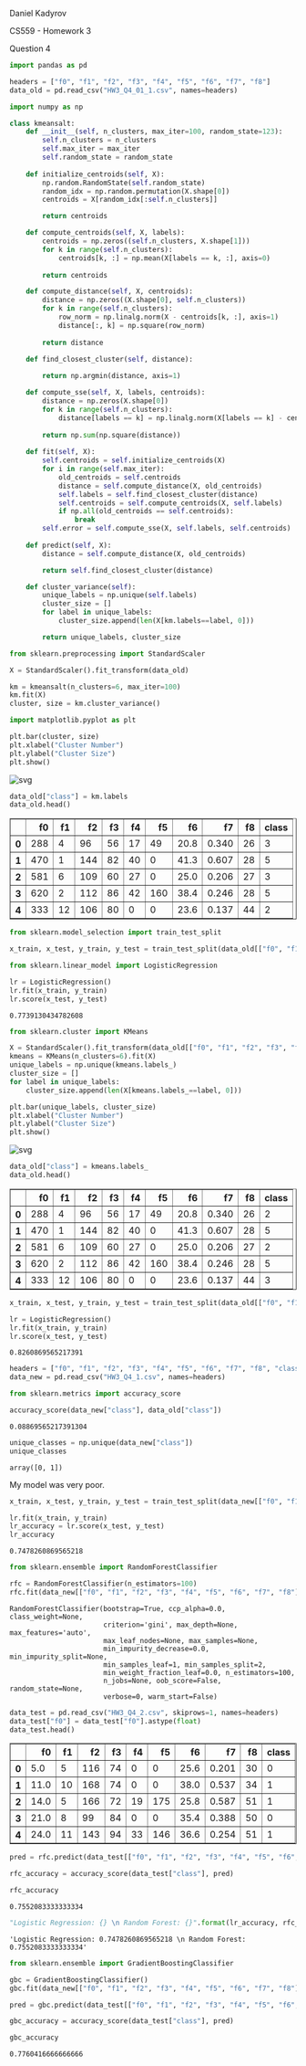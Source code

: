 Daniel Kadyrov

CS559 - Homework 3 

Question 4


```python
import pandas as pd

headers = ["f0", "f1", "f2", "f3", "f4", "f5", "f6", "f7", "f8"]
data_old = pd.read_csv("HW3_Q4_01_1.csv", names=headers)
```


```python
import numpy as np 

class kmeansalt:
    def __init__(self, n_clusters, max_iter=100, random_state=123): 
        self.n_clusters = n_clusters
        self.max_iter = max_iter
        self.random_state = random_state
    
    def initialize_centroids(self, X): 
        np.random.RandomState(self.random_state)
        random_idx = np.random.permutation(X.shape[0])
        centroids = X[random_idx[:self.n_clusters]]

        return centroids

    def compute_centroids(self, X, labels):
        centroids = np.zeros((self.n_clusters, X.shape[1]))
        for k in range(self.n_clusters):
            centroids[k, :] = np.mean(X[labels == k, :], axis=0)
        
        return centroids

    def compute_distance(self, X, centroids):
        distance = np.zeros((X.shape[0], self.n_clusters))
        for k in range(self.n_clusters):
            row_norm = np.linalg.norm(X - centroids[k, :], axis=1)
            distance[:, k] = np.square(row_norm)
        
        return distance

    def find_closest_cluster(self, distance):
        
        return np.argmin(distance, axis=1)

    def compute_sse(self, X, labels, centroids):
        distance = np.zeros(X.shape[0])
        for k in range(self.n_clusters):
            distance[labels == k] = np.linalg.norm(X[labels == k] - centroids[k], axis=1)
        
        return np.sum(np.square(distance))
    
    def fit(self, X):
        self.centroids = self.initialize_centroids(X)
        for i in range(self.max_iter):
            old_centroids = self.centroids
            distance = self.compute_distance(X, old_centroids)
            self.labels = self.find_closest_cluster(distance)
            self.centroids = self.compute_centroids(X, self.labels)
            if np.all(old_centroids == self.centroids):
                break
        self.error = self.compute_sse(X, self.labels, self.centroids)
    
    def predict(self, X):
        distance = self.compute_distance(X, old_centroids)

        return self.find_closest_cluster(distance)

    def cluster_variance(self): 
        unique_labels = np.unique(self.labels)
        cluster_size = []
        for label in unique_labels: 
            cluster_size.append(len(X[km.labels==label, 0]))

        return unique_labels, cluster_size    
```


```python
from sklearn.preprocessing import StandardScaler

X = StandardScaler().fit_transform(data_old)

km = kmeansalt(n_clusters=6, max_iter=100)
km.fit(X)
cluster, size = km.cluster_variance()

import matplotlib.pyplot as plt

plt.bar(cluster, size)
plt.xlabel("Cluster Number")
plt.ylabel("Cluster Size")
plt.show()
```


![svg](kadyrov_daniel_homework3_Q4_files/kadyrov_daniel_homework3_Q4_3_0.svg)



```python
data_old["class"] = km.labels
data_old.head()
```




<div>
<style scoped>
    .dataframe tbody tr th:only-of-type {
        vertical-align: middle;
    }

    .dataframe tbody tr th {
        vertical-align: top;
    }

    .dataframe thead th {
        text-align: right;
    }
</style>
<table border="1" class="dataframe">
  <thead>
    <tr style="text-align: right;">
      <th></th>
      <th>f0</th>
      <th>f1</th>
      <th>f2</th>
      <th>f3</th>
      <th>f4</th>
      <th>f5</th>
      <th>f6</th>
      <th>f7</th>
      <th>f8</th>
      <th>class</th>
    </tr>
  </thead>
  <tbody>
    <tr>
      <th>0</th>
      <td>288</td>
      <td>4</td>
      <td>96</td>
      <td>56</td>
      <td>17</td>
      <td>49</td>
      <td>20.8</td>
      <td>0.340</td>
      <td>26</td>
      <td>3</td>
    </tr>
    <tr>
      <th>1</th>
      <td>470</td>
      <td>1</td>
      <td>144</td>
      <td>82</td>
      <td>40</td>
      <td>0</td>
      <td>41.3</td>
      <td>0.607</td>
      <td>28</td>
      <td>5</td>
    </tr>
    <tr>
      <th>2</th>
      <td>581</td>
      <td>6</td>
      <td>109</td>
      <td>60</td>
      <td>27</td>
      <td>0</td>
      <td>25.0</td>
      <td>0.206</td>
      <td>27</td>
      <td>3</td>
    </tr>
    <tr>
      <th>3</th>
      <td>620</td>
      <td>2</td>
      <td>112</td>
      <td>86</td>
      <td>42</td>
      <td>160</td>
      <td>38.4</td>
      <td>0.246</td>
      <td>28</td>
      <td>5</td>
    </tr>
    <tr>
      <th>4</th>
      <td>333</td>
      <td>12</td>
      <td>106</td>
      <td>80</td>
      <td>0</td>
      <td>0</td>
      <td>23.6</td>
      <td>0.137</td>
      <td>44</td>
      <td>2</td>
    </tr>
  </tbody>
</table>
</div>




```python
from sklearn.model_selection import train_test_split

x_train, x_test, y_train, y_test = train_test_split(data_old[["f0", "f1", "f2", "f3", "f4", "f5", "f6", "f7", "f8"]], data_old["class"], test_size=.2)

from sklearn.linear_model import LogisticRegression

lr = LogisticRegression()
lr.fit(x_train, y_train)
lr.score(x_test, y_test)

```




    0.7739130434782608




```python
from sklearn.cluster import KMeans

X = StandardScaler().fit_transform(data_old[["f0", "f1", "f2", "f3", "f4", "f5", "f6", "f7", "f8"]])
kmeans = KMeans(n_clusters=6).fit(X)
unique_labels = np.unique(kmeans.labels_)
cluster_size = []
for label in unique_labels: 
    cluster_size.append(len(X[kmeans.labels_==label, 0]))

plt.bar(unique_labels, cluster_size)
plt.xlabel("Cluster Number")
plt.ylabel("Cluster Size")
plt.show()
```


![svg](kadyrov_daniel_homework3_Q4_files/kadyrov_daniel_homework3_Q4_6_0.svg)



```python
data_old["class"] = kmeans.labels_
data_old.head()
```




<div>
<style scoped>
    .dataframe tbody tr th:only-of-type {
        vertical-align: middle;
    }

    .dataframe tbody tr th {
        vertical-align: top;
    }

    .dataframe thead th {
        text-align: right;
    }
</style>
<table border="1" class="dataframe">
  <thead>
    <tr style="text-align: right;">
      <th></th>
      <th>f0</th>
      <th>f1</th>
      <th>f2</th>
      <th>f3</th>
      <th>f4</th>
      <th>f5</th>
      <th>f6</th>
      <th>f7</th>
      <th>f8</th>
      <th>class</th>
    </tr>
  </thead>
  <tbody>
    <tr>
      <th>0</th>
      <td>288</td>
      <td>4</td>
      <td>96</td>
      <td>56</td>
      <td>17</td>
      <td>49</td>
      <td>20.8</td>
      <td>0.340</td>
      <td>26</td>
      <td>2</td>
    </tr>
    <tr>
      <th>1</th>
      <td>470</td>
      <td>1</td>
      <td>144</td>
      <td>82</td>
      <td>40</td>
      <td>0</td>
      <td>41.3</td>
      <td>0.607</td>
      <td>28</td>
      <td>5</td>
    </tr>
    <tr>
      <th>2</th>
      <td>581</td>
      <td>6</td>
      <td>109</td>
      <td>60</td>
      <td>27</td>
      <td>0</td>
      <td>25.0</td>
      <td>0.206</td>
      <td>27</td>
      <td>2</td>
    </tr>
    <tr>
      <th>3</th>
      <td>620</td>
      <td>2</td>
      <td>112</td>
      <td>86</td>
      <td>42</td>
      <td>160</td>
      <td>38.4</td>
      <td>0.246</td>
      <td>28</td>
      <td>5</td>
    </tr>
    <tr>
      <th>4</th>
      <td>333</td>
      <td>12</td>
      <td>106</td>
      <td>80</td>
      <td>0</td>
      <td>0</td>
      <td>23.6</td>
      <td>0.137</td>
      <td>44</td>
      <td>3</td>
    </tr>
  </tbody>
</table>
</div>




```python
x_train, x_test, y_train, y_test = train_test_split(data_old[["f0", "f1", "f2", "f3", "f4", "f5", "f6", "f7", "f8"]], data_old["class"], test_size=.2)

lr = LogisticRegression()
lr.fit(x_train, y_train)
lr.score(x_test, y_test)
```




    0.8260869565217391




```python
headers = ["f0", "f1", "f2", "f3", "f4", "f5", "f6", "f7", "f8", "class"]
data_new = pd.read_csv("HW3_Q4_1.csv", names=headers)
```


```python
from sklearn.metrics import accuracy_score

accuracy_score(data_new["class"], data_old["class"])
```




    0.08869565217391304




```python
unique_classes = np.unique(data_new["class"])
unique_classes
```




    array([0, 1])



My model was very poor. 


```python
x_train, x_test, y_train, y_test = train_test_split(data_new[["f0", "f1", "f2", "f3", "f4", "f5", "f6", "f7", "f8"]], data_new["class"], test_size=.2)

lr.fit(x_train, y_train)
lr_accuracy = lr.score(x_test, y_test)
lr_accuracy
```




    0.7478260869565218




```python
from sklearn.ensemble import RandomForestClassifier

rfc = RandomForestClassifier(n_estimators=100)
rfc.fit(data_new[["f0", "f1", "f2", "f3", "f4", "f5", "f6", "f7", "f8"]], data_new["class"])
```




    RandomForestClassifier(bootstrap=True, ccp_alpha=0.0, class_weight=None,
                           criterion='gini', max_depth=None, max_features='auto',
                           max_leaf_nodes=None, max_samples=None,
                           min_impurity_decrease=0.0, min_impurity_split=None,
                           min_samples_leaf=1, min_samples_split=2,
                           min_weight_fraction_leaf=0.0, n_estimators=100,
                           n_jobs=None, oob_score=False, random_state=None,
                           verbose=0, warm_start=False)




```python
data_test = pd.read_csv("HW3_Q4_2.csv", skiprows=1, names=headers)
data_test["f0"] = data_test["f0"].astype(float)
data_test.head() 
```




<div>
<style scoped>
    .dataframe tbody tr th:only-of-type {
        vertical-align: middle;
    }

    .dataframe tbody tr th {
        vertical-align: top;
    }

    .dataframe thead th {
        text-align: right;
    }
</style>
<table border="1" class="dataframe">
  <thead>
    <tr style="text-align: right;">
      <th></th>
      <th>f0</th>
      <th>f1</th>
      <th>f2</th>
      <th>f3</th>
      <th>f4</th>
      <th>f5</th>
      <th>f6</th>
      <th>f7</th>
      <th>f8</th>
      <th>class</th>
    </tr>
  </thead>
  <tbody>
    <tr>
      <th>0</th>
      <td>5.0</td>
      <td>5</td>
      <td>116</td>
      <td>74</td>
      <td>0</td>
      <td>0</td>
      <td>25.6</td>
      <td>0.201</td>
      <td>30</td>
      <td>0</td>
    </tr>
    <tr>
      <th>1</th>
      <td>11.0</td>
      <td>10</td>
      <td>168</td>
      <td>74</td>
      <td>0</td>
      <td>0</td>
      <td>38.0</td>
      <td>0.537</td>
      <td>34</td>
      <td>1</td>
    </tr>
    <tr>
      <th>2</th>
      <td>14.0</td>
      <td>5</td>
      <td>166</td>
      <td>72</td>
      <td>19</td>
      <td>175</td>
      <td>25.8</td>
      <td>0.587</td>
      <td>51</td>
      <td>1</td>
    </tr>
    <tr>
      <th>3</th>
      <td>21.0</td>
      <td>8</td>
      <td>99</td>
      <td>84</td>
      <td>0</td>
      <td>0</td>
      <td>35.4</td>
      <td>0.388</td>
      <td>50</td>
      <td>0</td>
    </tr>
    <tr>
      <th>4</th>
      <td>24.0</td>
      <td>11</td>
      <td>143</td>
      <td>94</td>
      <td>33</td>
      <td>146</td>
      <td>36.6</td>
      <td>0.254</td>
      <td>51</td>
      <td>1</td>
    </tr>
  </tbody>
</table>
</div>




```python
pred = rfc.predict(data_test[["f0", "f1", "f2", "f3", "f4", "f5", "f6", "f7", "f8"]])

rfc_accuracy = accuracy_score(data_test["class"], pred)

rfc_accuracy
```




    0.7552083333333334




```python
"Logistic Regression: {} \n Random Forest: {}".format(lr_accuracy, rfc_accuracy)
```




    'Logistic Regression: 0.7478260869565218 \n Random Forest: 0.7552083333333334'




```python
from sklearn.ensemble import GradientBoostingClassifier

gbc = GradientBoostingClassifier()
gbc.fit(data_new[["f0", "f1", "f2", "f3", "f4", "f5", "f6", "f7", "f8"]], data_new["class"])

pred = gbc.predict(data_test[["f0", "f1", "f2", "f3", "f4", "f5", "f6", "f7", "f8"]])

gbc_accuracy = accuracy_score(data_test["class"], pred)

gbc_accuracy
```




    0.7760416666666666




```python

```
